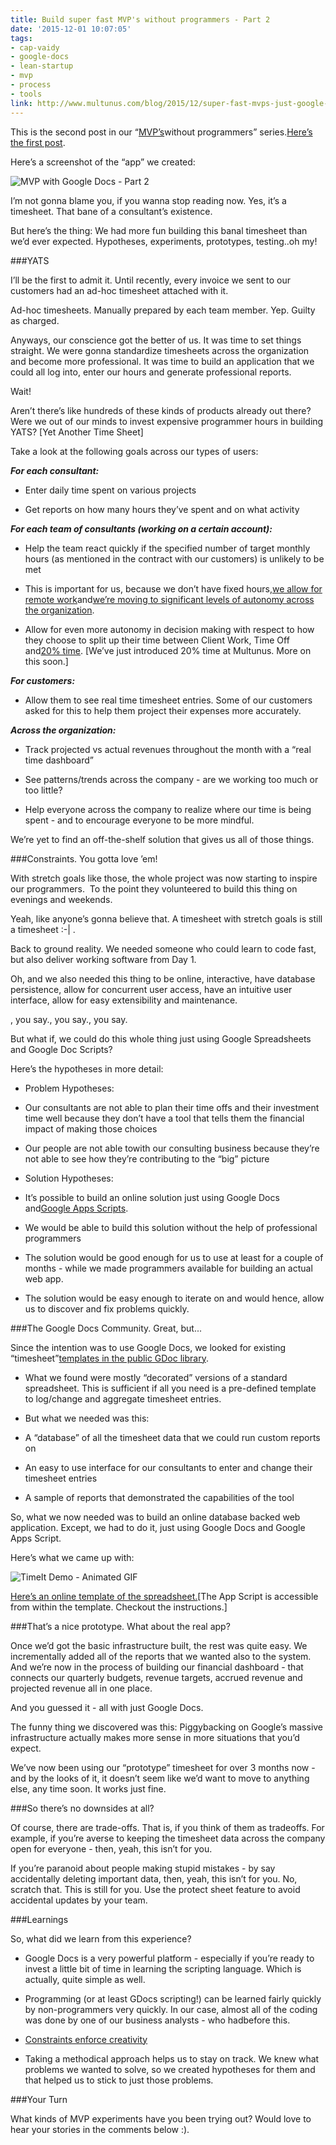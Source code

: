 ```yaml
---
title: Build super fast MVP's without programmers - Part 2
date: '2015-12-01 10:07:05'
tags:
- cap-vaidy
- google-docs
- lean-startup
- mvp
- process
- tools
link: http://www.multunus.com/blog/2015/12/super-fast-mvps-just-google-docs-part-2/
---
```


This is the second post in our “[MVP’s](https://en.wikipedia.org/wiki/Minimum_viable_product)without programmers” series.[Here’s the first post](http://www.multunus.com/blog/2015/11/super-fast-mvps-using-just-google-docs-part-1/).


Here’s a screenshot of the “app” we created:


![MVP with Google Docs - Part 2](https://s3.amazonaws.com/next.multunus.com/wp-content/uploads/2015/11/MVP-with-Google-Docs-Part-2.png)


I’m not gonna blame you, if you wanna stop reading now. Yes, it’s a timesheet. That bane of a consultant’s existence.


But here’s the thing: We had more fun building this banal timesheet than we’d ever expected. Hypotheses, experiments, prototypes, testing..oh my!


###YATS



I’ll be the first to admit it. Until recently, every invoice we sent to our customers had an ad-hoc timesheet attached with it.


Ad-hoc timesheets. Manually prepared by each team member. Yep. Guilty as charged.


Anyways, our conscience got the better of us. It was time to set things straight. We were gonna standardize timesheets across the organization and become more professional. It was time to build an application that we could all log into, enter our hours and generate professional reports.


Wait!


Aren’t there’s like hundreds of these kinds of products already out there? Were we out of our minds to invest expensive programmer hours in building YATS? [Yet Another Time Sheet]


Take a look at the following goals across our types of users:

***For each consultant:***

* Enter daily time spent on various projects

* Get reports on how many hours they’ve spent and on what activity


***For each team of consultants (working on a certain account):***



* Help the team react quickly if the specified number of target monthly hours (as mentioned in the contract with our customers) is unlikely to be met

* This is important for us, because we don’t have fixed hours,[we allow for remote work](http://www.multunus.com/blog/2015/11/work-remotely-or-together-thats-wrong-question/)and[we’re moving to significant levels of autonomy across the organization](http://www.multunus.com/blog/2015/09/our-autonomous-salary-system-the-background-story-part-1/).

    
* Allow for even more autonomy in decision making with respect to how they choose to split up their time between Client Work, Time Off and[20% time](http://blog.codinghorror.com/today-is-goof-off-at-work-day/). [We’ve just introduced 20% time at Multunus. More on this soon.]


***For customers:***


* Allow them to see real time timesheet entries. Some of our customers asked for this to help them project their expenses more accurately.


***Across the organization:***



* Track projected vs actual revenues throughout the month with a “real time dashboard”

    
* See patterns/trends across the company - are we working too much or too little?

    
* Help everyone across the company to realize where our time is being spent - and to encourage everyone to be more mindful.


We’re yet to find an off-the-shelf solution that gives us all of those things.


###Constraints. You gotta love ’em!



With stretch goals like those, the whole project was now starting to inspire our programmers.  To the point they volunteered to build this thing on evenings and weekends.


Yeah, like anyone’s gonna believe that. A timesheet with stretch goals is still a timesheet :-| .


Back to ground reality. We needed someone who could learn to code fast, but also deliver working software from Day 1.


Oh, and we also needed this thing to be online, interactive, have database persistence, allow for concurrent user access, have an intuitive user interface, allow for easy extensibility and maintenance.


, you say., you say., you say.


But what if, we could do this whole thing just using Google Spreadsheets and Google Doc Scripts?


Here’s the hypotheses in more detail:


* Problem Hypotheses:


* Our consultants are not able to plan their time offs and their investment time well because they don’t have a tool that tells them the financial impact of making those choices

    
* Our people are not able towith our consulting business because they’re not able to see how they’re contributing to the “big” picture
    
* Solution Hypotheses:

* It’s possible to build an online solution just using Google Docs and[Google Apps Scripts](https://developers.google.com/apps-script/?hl=en).

    
* We would be able to build this solution without the help of professional programmers

    
* The solution would be good enough for us to use at least for a couple of months - while we made programmers available for building an actual web app.

    
* The solution would be easy enough to iterate on and would hence, allow us to discover and fix problems quickly.


###The Google Docs Community. Great, but...



Since the intention was to use Google Docs, we looked for existing “timesheet”[templates in the public GDoc library](https://drive.google.com/a/multunus.com/templates?q=timesheets&sort=rating&view=public).


* What we found were mostly “decorated” versions of a standard spreadsheet. This is sufficient if all you need is a pre-defined template to log/change and aggregate timesheet entries.

    
* But what we needed was this:

* A “database” of all the timesheet data that we could run custom reports on

    
* An easy to use interface for our consultants to enter and change their timesheet entries

    
* A sample of reports that demonstrated the capabilities of the tool


So, what we now needed was to build an online database backed web application. Except, we had to do it, just using Google Docs and Google Apps Script.


Here’s what we came up with:


![TimeIt Demo - Animated GIF](https://s3.amazonaws.com/next.multunus.com/wp-content/uploads/2015/11/timeit_optim.gif)



[Here’s an online template of the spreadsheet.](https://docs.google.com/spreadsheets/d/1YgeKOYqwNarJJwVfAN52lRSC4dFY3JhNK5rJgh4LkyM/edit#gid=14693585&vpid=A1)[The App Script is accessible from within the template. Checkout the instructions.]


###That’s a nice prototype. What about the real app?



Once we’d got the basic infrastructure built, the rest was quite easy. We incrementally added all of the reports that we wanted also to the system. And we’re now in the process of building our financial dashboard - that connects our quarterly budgets, revenue targets, accrued revenue and projected revenue all in one place.


And you guessed it - all with just Google Docs.


The funny thing we discovered was this: Piggybacking on Google’s massive infrastructure actually makes more sense in more situations that you’d expect.


We’ve now been using our “prototype” timesheet for over 3 months now - and by the looks of it, it doesn’t seem like we’d want to move to anything else, any time soon. It works just fine.


###So there’s no downsides at all?



Of course, there are trade-offs. That is, if you think of them as tradeoffs. For example, if you’re averse to keeping the timesheet data across the company open for everyone - then, yeah, this isn’t for you.


If you’re paranoid about people making stupid mistakes - by say accidentally deleting important data, then, yeah, this isn’t for you. No, scratch that. This is still for you. Use the protect sheet feature to avoid accidental updates by your team.


###Learnings



So, what did we learn from this experience?


* Google Docs is a very powerful platform - especially if you’re ready to invest a little bit of time in learning the scripting language. Which is actually, quite simple as well.

    
* Programming (or at least GDocs scripting!) can be learned fairly quickly by non-programmers very quickly. In our case, almost all of the coding was done by one of our business analysts - who hadbefore this.

    
* [Constraints enforce creativity](http://scottberkun.com/2008/do-constraints-help-creative-thinking/)

    
* Taking a methodical approach helps us to stay on track. We knew what problems we wanted to solve, so we created hypotheses for them and that helped us to stick to just those problems.


###Your Turn



What kinds of MVP experiments have you been trying out? Would love to hear your stories in the comments below :).
